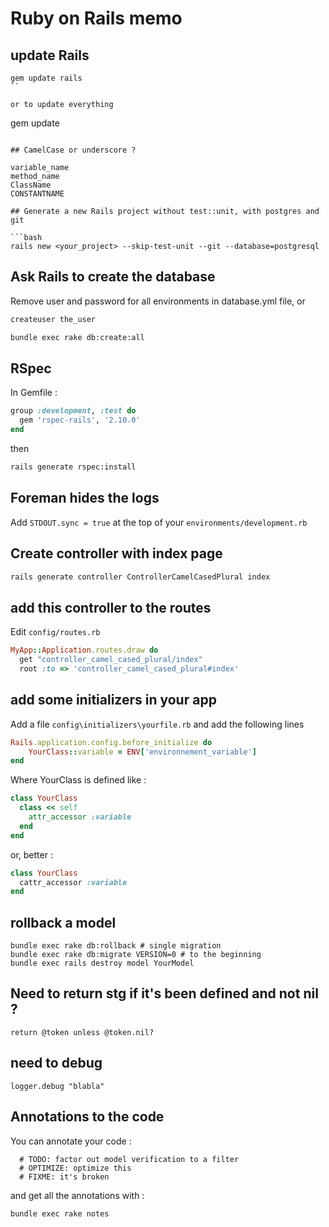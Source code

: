# Ruby on Rails memo

## update Rails
```
gem update rails
``

or to update everything
```
gem update
```

## CamelCase or underscore ?

variable_name
method_name
ClassName
CONSTANTNAME

## Generate a new Rails project without test::unit, with postgres and git

```bash
rails new <your_project> --skip-test-unit --git --database=postgresql
```

## Ask Rails to create the database 
Remove user and password for all environments in database.yml file, or
```bash
createuser the_user
```

```bash
bundle exec rake db:create:all
```

## RSpec
In Gemfile : 
```ruby
group :development, :test do
  gem 'rspec-rails', '2.10.0'
end
```

then 
```bash
rails generate rspec:install
```

## Foreman hides the logs
Add `STDOUT.sync = true` at the top of your `environments/development.rb`

## Create controller with index page

```bash
rails generate controller ControllerCamelCasedPlural index
```

## add this controller to the routes

Edit `config/routes.rb`

```ruby
MyApp::Application.routes.draw do
  get "controller_camel_cased_plural/index"
  root :to => 'controller_camel_cased_plural#index'
```

## add some initializers in your app
Add a file `config\initializers\yourfile.rb` 
and add the following lines 

```ruby
Rails.application.config.before_initialize do
    YourClass::variable = ENV['environnement_variable']
end
```

Where YourClass is defined like :

```ruby
class YourClass
  class << self
    attr_accessor :variable
  end
end
```

or, better :

```ruby
class YourClass
  cattr_accessor :variable
end
```


## rollback a model 
```
bundle exec rake db:rollback # single migration 
bundle exec rake db:migrate VERSION=0 # to the beginning
bundle exec rails destroy model YourModel
```

## Need to return stg if it's been defined and not nil ?

```
return @token unless @token.nil?
```

## need to debug
```
logger.debug "blabla"
```

## Annotations to the code
You can annotate your code :

```
  # TODO: factor out model verification to a filter
  # OPTIMIZE: optimize this
  # FIXME: it's broken
```

and get all the annotations with :

```
bundle exec rake notes
```

